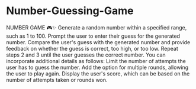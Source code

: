 # Number-Guessing-Game
NUMBER GAME 🎮✨
Generate a random number within a specified range, such as 1 to 100.
Prompt the user to enter their guess for the generated number.
Compare the user's guess with the generated number and provide feedback on whether the guess is correct, too high, or too low.
Repeat steps 2 and 3 until the user guesses the correct number. You can incorporate additional details as follows:
Limit the number of attempts the user has to guess the number.
Add the option for multiple rounds, allowing the user to play again.
Display the user's score, which can be based on the number of attempts taken or rounds won.
